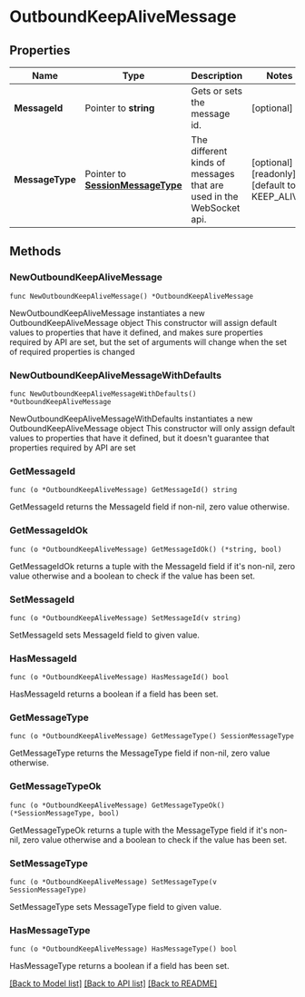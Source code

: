 # OutboundKeepAliveMessage

## Properties

Name | Type | Description | Notes
------------ | ------------- | ------------- | -------------
**MessageId** | Pointer to **string** | Gets or sets the message id. | [optional] 
**MessageType** | Pointer to [**SessionMessageType**](SessionMessageType.md) | The different kinds of messages that are used in the WebSocket api. | [optional] [readonly] [default to KEEP_ALIVE]

## Methods

### NewOutboundKeepAliveMessage

`func NewOutboundKeepAliveMessage() *OutboundKeepAliveMessage`

NewOutboundKeepAliveMessage instantiates a new OutboundKeepAliveMessage object
This constructor will assign default values to properties that have it defined,
and makes sure properties required by API are set, but the set of arguments
will change when the set of required properties is changed

### NewOutboundKeepAliveMessageWithDefaults

`func NewOutboundKeepAliveMessageWithDefaults() *OutboundKeepAliveMessage`

NewOutboundKeepAliveMessageWithDefaults instantiates a new OutboundKeepAliveMessage object
This constructor will only assign default values to properties that have it defined,
but it doesn't guarantee that properties required by API are set

### GetMessageId

`func (o *OutboundKeepAliveMessage) GetMessageId() string`

GetMessageId returns the MessageId field if non-nil, zero value otherwise.

### GetMessageIdOk

`func (o *OutboundKeepAliveMessage) GetMessageIdOk() (*string, bool)`

GetMessageIdOk returns a tuple with the MessageId field if it's non-nil, zero value otherwise
and a boolean to check if the value has been set.

### SetMessageId

`func (o *OutboundKeepAliveMessage) SetMessageId(v string)`

SetMessageId sets MessageId field to given value.

### HasMessageId

`func (o *OutboundKeepAliveMessage) HasMessageId() bool`

HasMessageId returns a boolean if a field has been set.

### GetMessageType

`func (o *OutboundKeepAliveMessage) GetMessageType() SessionMessageType`

GetMessageType returns the MessageType field if non-nil, zero value otherwise.

### GetMessageTypeOk

`func (o *OutboundKeepAliveMessage) GetMessageTypeOk() (*SessionMessageType, bool)`

GetMessageTypeOk returns a tuple with the MessageType field if it's non-nil, zero value otherwise
and a boolean to check if the value has been set.

### SetMessageType

`func (o *OutboundKeepAliveMessage) SetMessageType(v SessionMessageType)`

SetMessageType sets MessageType field to given value.

### HasMessageType

`func (o *OutboundKeepAliveMessage) HasMessageType() bool`

HasMessageType returns a boolean if a field has been set.


[[Back to Model list]](../README.md#documentation-for-models) [[Back to API list]](../README.md#documentation-for-api-endpoints) [[Back to README]](../README.md)


